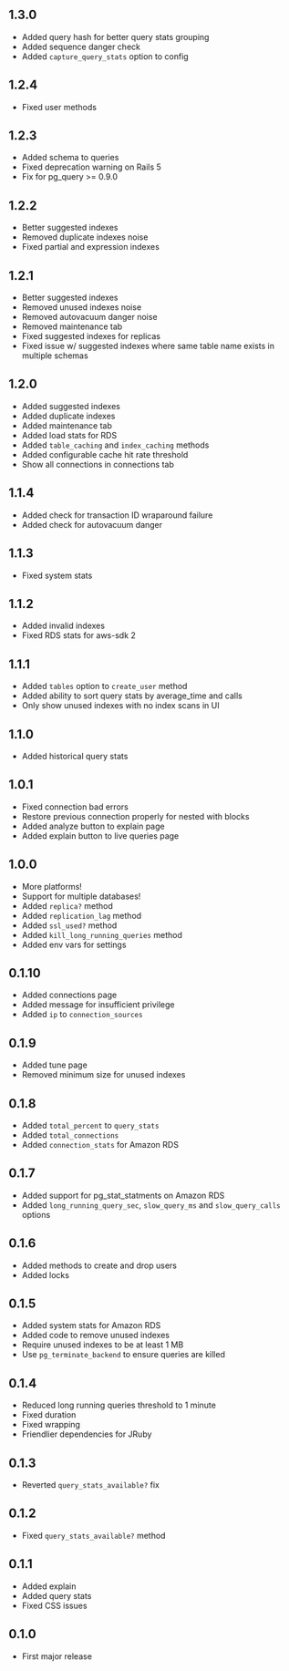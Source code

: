 ## 1.3.0

- Added query hash for better query stats grouping
- Added sequence danger check
- Added `capture_query_stats` option to config

## 1.2.4

- Fixed user methods

## 1.2.3

- Added schema to queries
- Fixed deprecation warning on Rails 5
- Fix for pg_query >= 0.9.0

## 1.2.2

- Better suggested indexes
- Removed duplicate indexes noise
- Fixed partial and expression indexes

## 1.2.1

- Better suggested indexes
- Removed unused indexes noise
- Removed autovacuum danger noise
- Removed maintenance tab
- Fixed suggested indexes for replicas
- Fixed issue w/ suggested indexes where same table name exists in multiple schemas

## 1.2.0

- Added suggested indexes
- Added duplicate indexes
- Added maintenance tab
- Added load stats for RDS
- Added `table_caching` and `index_caching` methods
- Added configurable cache hit rate threshold
- Show all connections in connections tab

## 1.1.4

- Added check for transaction ID wraparound failure
- Added check for autovacuum danger

## 1.1.3

- Fixed system stats

## 1.1.2

- Added invalid indexes
- Fixed RDS stats for aws-sdk 2

## 1.1.1

- Added `tables` option to `create_user` method
- Added ability to sort query stats by average_time and calls
- Only show unused indexes with no index scans in UI

## 1.1.0

- Added historical query stats

## 1.0.1

- Fixed connection bad errors
- Restore previous connection properly for nested with blocks
- Added analyze button to explain page
- Added explain button to live queries page

## 1.0.0

- More platforms!
- Support for multiple databases!
- Added `replica?` method
- Added `replication_lag` method
- Added `ssl_used?` method
- Added `kill_long_running_queries` method
- Added env vars for settings

## 0.1.10

- Added connections page
- Added message for insufficient privilege
- Added `ip` to `connection_sources`

## 0.1.9

- Added tune page
- Removed minimum size for unused indexes

## 0.1.8

- Added `total_percent` to `query_stats`
- Added `total_connections`
- Added `connection_stats` for Amazon RDS

## 0.1.7

- Added support for pg_stat_statments on Amazon RDS
- Added `long_running_query_sec`, `slow_query_ms` and `slow_query_calls` options

## 0.1.6

- Added methods to create and drop users
- Added locks

## 0.1.5

- Added system stats for Amazon RDS
- Added code to remove unused indexes
- Require unused indexes to be at least 1 MB
- Use `pg_terminate_backend` to ensure queries are killed

## 0.1.4

- Reduced long running queries threshold to 1 minute
- Fixed duration
- Fixed wrapping
- Friendlier dependencies for JRuby

## 0.1.3

- Reverted `query_stats_available?` fix

## 0.1.2

- Fixed `query_stats_available?` method

## 0.1.1

- Added explain
- Added query stats
- Fixed CSS issues

## 0.1.0

- First major release
